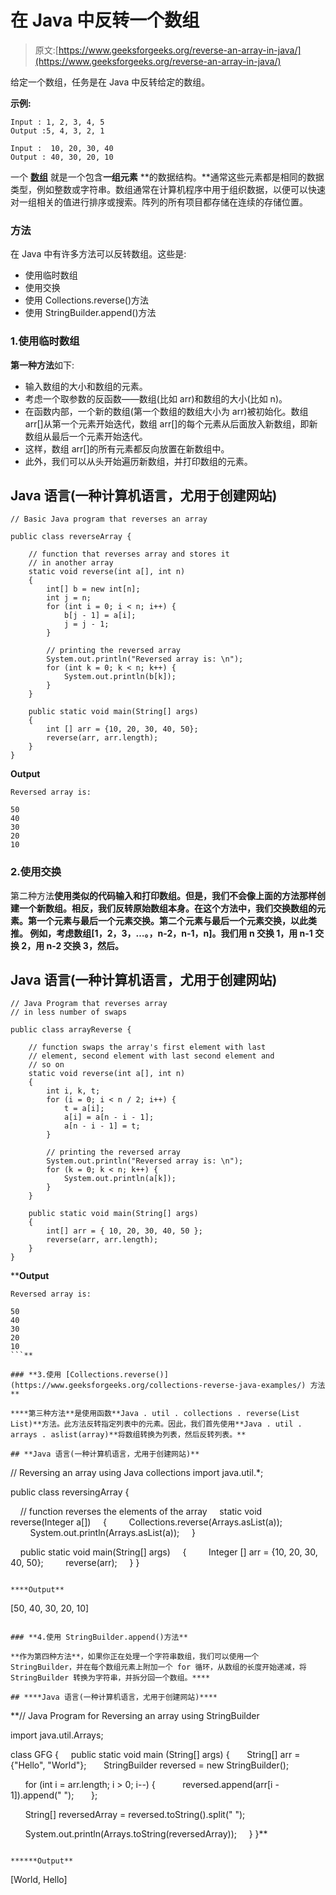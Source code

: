 # 在 Java 中反转一个数组

> 原文:[https://www.geeksforgeeks.org/reverse-an-array-in-java/](https://www.geeksforgeeks.org/reverse-an-array-in-java/)

给定一个数组，任务是在 Java 中反转给定的数组。

**示例:**

```
Input : 1, 2, 3, 4, 5
Output :5, 4, 3, 2, 1

Input :  10, 20, 30, 40
Output : 40, 30, 20, 10
```

一个 [**数组**](https://www.geeksforgeeks.org/arrays-in-java/) 就是一个包含**一组元素** **的数据结构。**通常这些元素都是相同的数据类型，例如整数或字符串。数组通常在计算机程序中用于组织数据，以便可以快速对一组相关的值进行排序或搜索。阵列的所有项目都存储在连续的存储位置。

### 方法

在 Java 中有许多方法可以反转数组。这些是:

*   使用临时数组
*   使用交换
*   使用 Collections.reverse()方法
*   使用 StringBuilder.append()方法

### 1.使用临时数组

**第一种方法**如下:

*   输入数组的大小和数组的元素。
*   考虑一个取参数的反函数——数组(比如 arr)和数组的大小(比如 n)。
*   在函数内部，一个新的数组(第一个数组的数组大小为 arr)被初始化。数组 arr[]从第一个元素开始迭代，数组 arr[]的每个元素从后面放入新数组，即新数组从最后一个元素开始迭代。
*   这样，数组 arr[]的所有元素都反向放置在新数组中。
*   此外，我们可以从头开始遍历新数组，并打印数组的元素。

## Java 语言(一种计算机语言，尤用于创建网站)

```
// Basic Java program that reverses an array

public class reverseArray {

    // function that reverses array and stores it 
    // in another array
    static void reverse(int a[], int n)
    {
        int[] b = new int[n];
        int j = n;
        for (int i = 0; i < n; i++) {
            b[j - 1] = a[i];
            j = j - 1;
        }

        // printing the reversed array
        System.out.println("Reversed array is: \n");
        for (int k = 0; k < n; k++) {
            System.out.println(b[k]);
        }
    }

    public static void main(String[] args)
    {
        int [] arr = {10, 20, 30, 40, 50};
        reverse(arr, arr.length);
    }
}
```

**Output**

```
Reversed array is: 

50
40
30
20
10
```

### 2.使用交换

第二种方法**使用类似的代码输入和打印数组。但是，我们不会像上面的方法那样创建一个新数组。相反，我们反转原始数组本身。在这个方法中，我们交换数组的元素。第一个元素与最后一个元素交换。第二个元素与最后一个元素交换，以此类推。
例如，考虑数组[1，2，3，…。，n-2，n-1，n]。我们用 n 交换 1，用 n-1 交换 2，用 n-2 交换 3，然后。** 

## **Java 语言(一种计算机语言，尤用于创建网站)**

```
// Java Program that reverses array
// in less number of swaps

public class arrayReverse {

    // function swaps the array's first element with last
    // element, second element with last second element and
    // so on
    static void reverse(int a[], int n)
    {
        int i, k, t;
        for (i = 0; i < n / 2; i++) {
            t = a[i];
            a[i] = a[n - i - 1];
            a[n - i - 1] = t;
        }

        // printing the reversed array
        System.out.println("Reversed array is: \n");
        for (k = 0; k < n; k++) {
            System.out.println(a[k]);
        }
    }

    public static void main(String[] args)
    {
        int[] arr = { 10, 20, 30, 40, 50 };
        reverse(arr, arr.length);
    }
}
```

****Output**

```
Reversed array is: 

50
40
30
20
10
```** 

### **3.使用 [Collections.reverse()](https://www.geeksforgeeks.org/collections-reverse-java-examples/) 方法**

****第三种方法**是使用函数**Java . util . collections . reverse(List List)**方法。此方法反转指定列表中的元素。因此，我们首先使用**Java . util . arrays . aslist(array)**将数组转换为列表，然后反转列表。** 

## **Java 语言(一种计算机语言，尤用于创建网站)**

```
// Reversing an array using Java collections
import java.util.*;

public class reversingArray {

    // function reverses the elements of the array
    static void reverse(Integer a[])
    {
        Collections.reverse(Arrays.asList(a));
        System.out.println(Arrays.asList(a));
    }

    public static void main(String[] args)
    {
        Integer [] arr = {10, 20, 30, 40, 50};
        reverse(arr);
    }
}
```

****Output**

```
[50, 40, 30, 20, 10]
```** 

### **4.使用 StringBuilder.append()方法**

**作为第四种方法**，如果你正在处理一个字符串数组，我们可以使用一个 StringBuilder，并在每个数组元素上附加一个 for 循环，从数组的长度开始递减，将 StringBuilder 转换为字符串，并拆分回一个数组。****

## ****Java 语言(一种计算机语言，尤用于创建网站)****

```
**// Java Program for Reversing an array using StringBuilder

import java.util.Arrays;

class GFG {
    public static void main (String[] args) {
      String[] arr = {"Hello", "World"};
      StringBuilder reversed = new StringBuilder();

      for (int i = arr.length; i > 0; i--) {
          reversed.append(arr[i - 1]).append(" ");
      };

      String[] reversedArray = reversed.toString().split(" ");

      System.out.println(Arrays.toString(reversedArray));
    }
}**
```

******Output**

```
[World, Hello]
```****